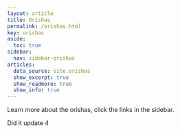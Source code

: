 ```yaml
---
layout: article
title: Orishas
permalink: /orishas.html
key: orishas
aside:
  toc: true
sidebar:
  nav: sidebar-orishas
articles:
  data_source: site.orishas
  show_excerpt: true
  show_readmore: true
  show_info: true
---
```



Learn more about the orishas, click the links in the sidebar.

Did it update 4
